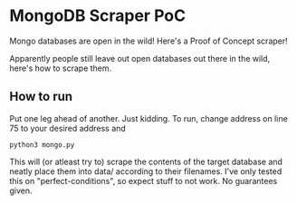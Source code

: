 # MongoDB Scraper PoC
Mongo databases are open in the wild! Here's a Proof of Concept scraper!

Apparently people still leave out open databases out there in the wild, here's how to scrape them.

## How to run
Put one leg ahead of another. Just kidding.
To run, change address on line 75 to your desired address and
```
python3 mongo.py
```

This will (or atleast try to) scrape the contents of the target database and neatly place them into data/ according to their filenames.
I've only tested this on "perfect-conditions", so expect stuff to not work. No guarantees given.
